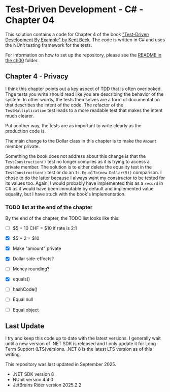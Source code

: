 # Test-Driven Development - C# - Chapter 04

This solution contains a code for Chapter 4 of the book ["Test-Driven Development By Example" by 
Kent Beck](https://a.co/d/1sr05eT). The code is written in C# and uses the NUnit testing framework for the tests. 

For information on how to set up the repository, please see the [README in the ch00](../ch00/README.md) folder.

## Chapter 4 - Privacy
I think this chapter points out a key aspect of TDD that is often overlooked. Thge tests you write should read like you
are describing the behavior of the system. In other words, the tests themselves are a form of documentation that 
describes the intent of the code. The refactor of the `TestMultiplication` test leads to a more readable test
that makes the intent much clearer. 

Put another way, the tests are as important to write clearly as the production code is.

The main change to the Dollar class in this chapter is to make the `Amount` member private. 

Something the book does not address about this change is that the `TestConstruction()` test no longer compiles as it is
trying to access a private member. The solution is to either delete the equality test in the `TestConstruction()` test 
or do an `Is.EqualTo(new Dollar(5))` comparison. I chose to do the latter because I always want my constructor to be
tested for its values too. Again, I would probably have implemented this as a `record` in C# as it would have been
immutable by default and implemented value equality, but I have stuck with the book's implementation.

### TODO list at the end of the chapter
By the end of the chapter, the TODO list looks like this:
- [ ] \$5 + 10 CHF = $10 if rate is 2:1
- [x] \$5 * 2 = $10
- [x] Make "amount" private
- [x] Dollar side-effects?
- [ ] Money rounding?
- [x] equals()
- [ ] hashCode()
- [ ] Equal null
- [ ] Equal object


## Last Update
I try and keep this code up to date with the latest versions. I generally wait until a new version of .NET SDK is 
released and I only update it for Long Term Support (LTS)versions. .NET 8 is the latest LTS version as of this writing.

This repository was last updated in September 2025.
- .NET SDK version 8
- NUnit version 4.4.0
- JetBrains Rider version 2025.2.2